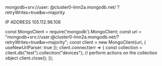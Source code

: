 mongodb+srv://user:
<password>@cluster0-lmn2a.mongodb.net/
<dbname>?retryWrites=true&w=majority

IP ADDRESS
105.112.96.108

const MongoClient = require('mongodb').MongoClient;
const uri = "mongodb+srv://user:<password>@cluster0-lmn2a.mongodb.net/<dbname>?retryWrites=true&w=majority";
const client = new MongoClient(uri, { useNewUrlParser: true });
client.connect(err => {
  const collection = client.db("test").collection("devices");
  // perform actions on the collection object
  client.close();
});